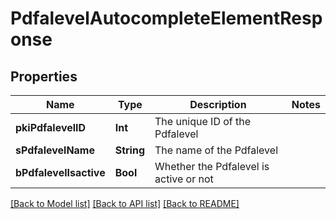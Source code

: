 # PdfalevelAutocompleteElementResponse

## Properties
Name | Type | Description | Notes
------------ | ------------- | ------------- | -------------
**pkiPdfalevelID** | **Int** | The unique ID of the Pdfalevel | 
**sPdfalevelName** | **String** | The name of the Pdfalevel | 
**bPdfalevelIsactive** | **Bool** | Whether the Pdfalevel is active or not | 

[[Back to Model list]](../README.md#documentation-for-models) [[Back to API list]](../README.md#documentation-for-api-endpoints) [[Back to README]](../README.md)


